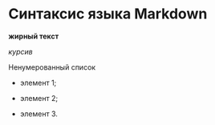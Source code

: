 # Синтаксис языка Markdown

**жирный текст**

*курсив*

Ненумерованный список

* элемент 1;

* элемент 2;

* элемент 3.
